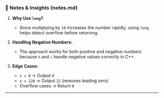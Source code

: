
### 📌 **Notes & Insights (notes.md)**
1. **Why Use `long`?**  
   - Since multiplying by `10` increases the number rapidly, using `long` helps detect overflow before returning.  
   
2. **Handling Negative Numbers:**  
   - The approach works for both positive and negative numbers because `%` and `/` handle negative values correctly in C++.  
   
3. **Edge Cases:**  
   - `x = 0` → Output `0`  
   - `x = 120` → Output `21` (removes leading zero)  
   - Overflow cases → Return `0`  

---
